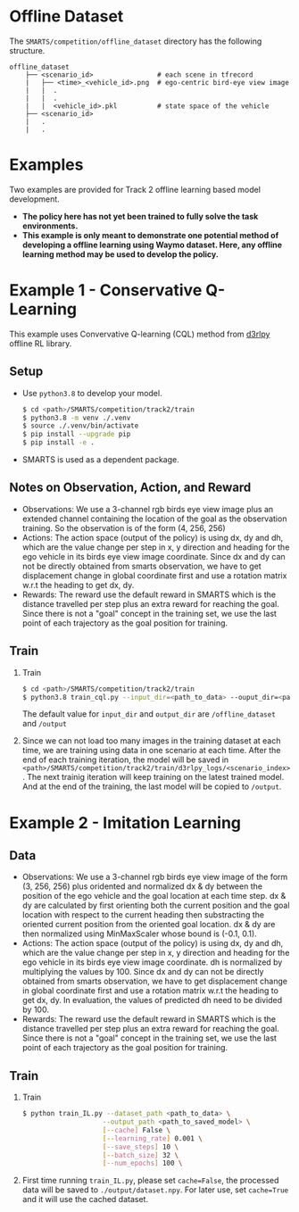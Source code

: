 # Offline Dataset
The `SMARTS/competition/offline_dataset` directory has the following structure.
```text
offline_dataset                
    ├── <scenario_id>                # each scene in tfrecord
    |   ├── <time>_<vehicle_id>.png  # ego-centric bird-eye view image
    |   |  .
    |   |  .
    |   |  <vehicle_id>.pkl          # state space of the vehicle
    ├── <scenario_id>
    |   .
    |   .
```

# Examples
Two examples are provided for Track 2 offline learning based model development.
+ **The policy here has not yet been trained to fully solve the task environments.** 
+ **This example is only meant to demonstrate one potential method of developing a offline learning using Waymo dataset. Here, any offline learning method may be used to develop the policy.**

# Example 1 - Conservative Q-Learning
This example uses Convervative Q-learning (CQL) method from [d3rlpy](https://github.com/takuseno/d3rlpy) offline RL library.

## Setup
+ Use `python3.8` to develop your model.
    ```bash
    $ cd <path>/SMARTS/competition/track2/train
    $ python3.8 -m venv ./.venv
    $ source ./.venv/bin/activate
    $ pip install --upgrade pip
    $ pip install -e .
    ```
+ SMARTS is used as a dependent package.

## Notes on Observation, Action, and Reward
+ Observations: We use a 3-channel rgb birds eye view image plus an extended channel containing the location of the goal as the observation training. So the observation is of the form (4, 256, 256)
+ Actions: The action space (output of the policy) is using dx, dy and dh, which are the value change per step in x, y direction and heading for the ego vehicle in its birds eye view image coordinate. Since dx and dy can not be directly obtained from smarts observation, we have to get displacement change in global coordinate first and use a rotation matrix w.r.t the heading to get dx, dy.
+ Rewards: The reward use the default reward in SMARTS which is the distance travelled per step plus an extra reward for reaching the goal. Since there is not a "goal" concept in the training set, we use the last point of each trajectory as the goal position for training. 

## Train
1. Train
    ```bash
    $ cd <path>/SMARTS/competition/track2/train
    $ python3.8 train_cql.py --input_dir=<path_to_data> --ouput_dir=<path_to_saved_model>
    ```

    The default value for `input_dir` and `output_dir` are `/offline_dataset` and `/output`
 1. Since we can not load too many images in the training dataset at each time, we are training using data in one scenario at each time. After the end of each training iteration, the model will be saved in `<path>/SMARTS/competition/track2/train/d3rlpy_logs/<scenario_index>`. The next trainig iteration will keep training on the latest trained model. And at the end of the training, the last model will be copied to `/output`.

# Example 2 - Imitation Learning
## Data
+ Observations: We use a 3-channel rgb birds eye view image of the form (3, 256, 256) plus oridented and normalized dx & dy between the position of the ego vehicle and the goal location at each time step. dx & dy are calculated by first orienting both the current position and the goal location with respect to the current heading then substracting the oriented current position from the oriented goal location. dx & dy are then normalized using MinMaxScaler whose bound is (-0.1, 0.1).
+ Actions: The action space (output of the policy) is using dx, dy and dh, which are the value change per step in x, y direction and heading for the ego vehicle in its birds eye view image coordinate. dh is normalized by multiplying the values by 100. Since dx and dy can not be directly obtained from smarts observation, we have to get displacement change in global coordinate first and use a rotation matrix w.r.t the heading to get dx, dy. In evaluation, the values of predicted dh need to be divided by 100.
+ Rewards: The reward use the default reward in SMARTS which is the distance travelled per step plus an extra reward for reaching the goal. Since there is not a "goal" concept in the training set, we use the last point of each trajectory as the goal position for training. 

## Train
1. Train
    ```bash
    $ python train_IL.py --dataset_path <path_to_data> \
                        --output_path <path_to_saved_model> \
                        [--cache] False \
                        [--learning_rate] 0.001 \
                        [--save_steps] 10 \
                        [--batch_size] 32 \
                        [--num_epochs] 100 \
    ```
1. First time running `train_IL.py`, please set `cache=False`, the processed data will be saved to `./output/dataset.npy`. For later use, set `cache=True` and it will use the cached dataset.